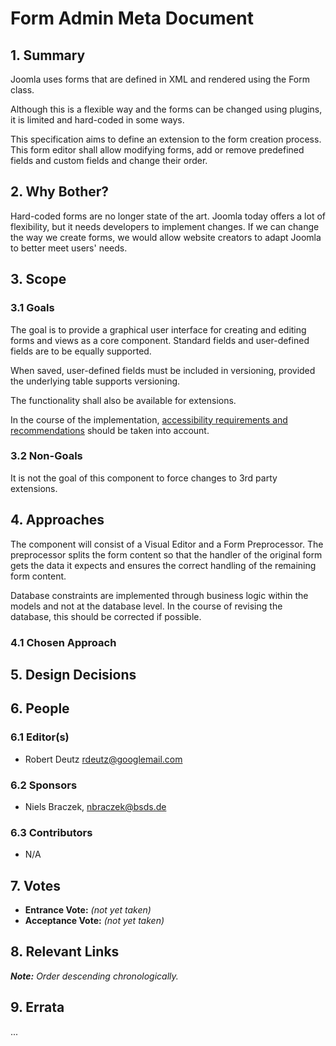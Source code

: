 # Form Admin Meta Document

## 1. Summary

Joomla uses forms that are defined in XML and rendered using the Form class.

Although this is a flexible way and the forms can be changed using plugins, it is limited and hard-coded in some ways.

This specification aims to define an extension to the form creation process. This form editor shall allow modifying
forms, add or remove predefined fields and custom fields and change their order.

## 2. Why Bother?

Hard-coded forms are no longer state of the art. Joomla today offers a lot of flexibility, but it needs developers to
implement changes. If we can change the way we create forms, we would allow website creators to adapt Joomla to better
meet users' needs.

## 3. Scope

### 3.1 Goals

The goal is to provide a graphical user interface for creating and editing forms and views as a core component. Standard
fields and user-defined fields are to be equally supported.

When saved, user-defined fields must be included in versioning, provided the underlying table supports versioning.

The functionality shall also be available for extensions.

In the course of the
implementation, [accessibility requirements and recommendations](https://accessibilitycluster.com/main-results/forms-editor)
should be taken into account.

### 3.2 Non-Goals

It is not the goal of this component to force changes to 3rd party extensions.

## 4. Approaches

The component will consist of a Visual Editor and a Form Preprocessor. The preprocessor splits the form content so that
the handler of the original form gets the data it expects and ensures the correct handling of the remaining form
content.

Database constraints are implemented through business logic within the models and not at the database level. In the
course of revising the database, this should be corrected if possible.

### 4.1 Chosen Approach

## 5. Design Decisions

## 6. People

### 6.1 Editor(s)

* Robert Deutz <rdeutz@googlemail.com>

### 6.2 Sponsors

* Niels Braczek, <nbraczek@bsds.de>

### 6.3 Contributors

* N/A

## 7. Votes

* **Entrance Vote:** _(not yet taken)_
* **Acceptance Vote:** _(not yet taken)_

## 8. Relevant Links

_**Note:** Order descending chronologically._

## 9. Errata

...
